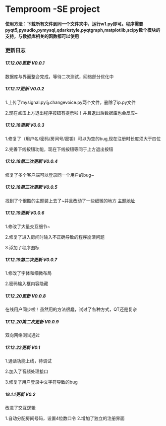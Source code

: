 # Temproom -SE project
#### 使用方法：下载所有文件到同一个文件夹中，运行w1.py即可。程序需要pyqt5,pyaudio,pymysql,qdarkstyle,pyqtgraph,matplotlib,scipy数个模块的支持，与数据库相关的函数都可以使用

### 更新日志
##### 17.12.08更新  V0.0.1
数据库与界面整合完成，等待二次测试，网络部分优化中
 
 
##### 17.12.17更新  V0.0.2
1.上传了mysignal.py与changevoice.py两个文件，删除了ip.py文件

2.现在点击上方退出程序按钮有提示啦！并且退出后数据库也会反应~


##### 17.12.18更新 V0.0.3
1.修复了（用户名/密码/房间号/密钥）可以为空的bug,现在注册时长度须大于四位

2.完善下线按钮功能，现在下线按钮等同于上方退出按钮


##### 17.12.18第二次更新 V0.0.4
修复了多个客户端可以登录同一个用户的bug~


##### 17.12.18第三次更新 V0.0.5
找到了个很酷的主题装上去了~并且改动了一些细微的地方
[主题地址](https://github.com/ColinDuquesnoy/QDarkStyleSheet)
 
 
##### 17.12.19更新 V0.0.6
1.修改了大量交互细节~

2.修复了进入房间时输入不正确导致的程序崩溃问题

3.添加了程序图标


##### 17.12.19第二次更新 V0.0.7
1.修改了字体和细微布局

2.密码输入框内容隐藏


##### 17.12.20更新 V0.0.8
在线用户同步啦！虽然用的方法很蠢，试过了各种方式，QT还是复杂


##### 17.12.20第二次更新 V0.0.9
双向网络测试通过


##### 17.12.22更新 V0.1
1.通话功能上线，待调试

2.加入了音频处理接口

3.修复了用户登录中文字符导致的bug

##### 18.1.1更新 V0.2
改进了交互逻辑

1.自动分配房间号码，设置4位数口令
2.增加了独立的注册界面